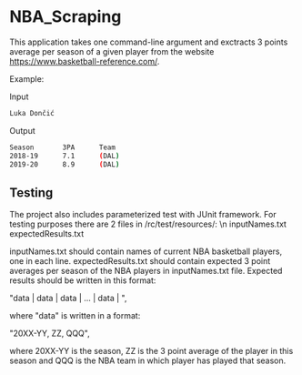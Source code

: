 # NBA_Scraping

This application takes one command-line argument and exctracts 3 points average per season of a given player from the website https://www.basketball-reference.com/.

Example:

Input
```bash
Luka Dončić
```

Output
```bash
Season       3PA      Team
2018-19      7.1      (DAL)
2019-20      8.9      (DAL)
```








## Testing

The project also includes parameterized test with JUnit framework. For testing purposes there are 2 files in /rc/test/resources/: \n
inputNames.txt
expectedResults.txt

inputNames.txt should contain names of current NBA basketball players, one in each line.
expectedResults.txt should contain expected 3 point averages per season of the NBA players in inputNames.txt file. Expected results should be written in this format:

"data | data | data | ... | data | ",

where "data" is written in a format:

"20XX-YY, ZZ, QQQ",

where 20XX-YY is the season, ZZ is the 3 point average of the player in this season and QQQ is the NBA team in which player has played that season.
